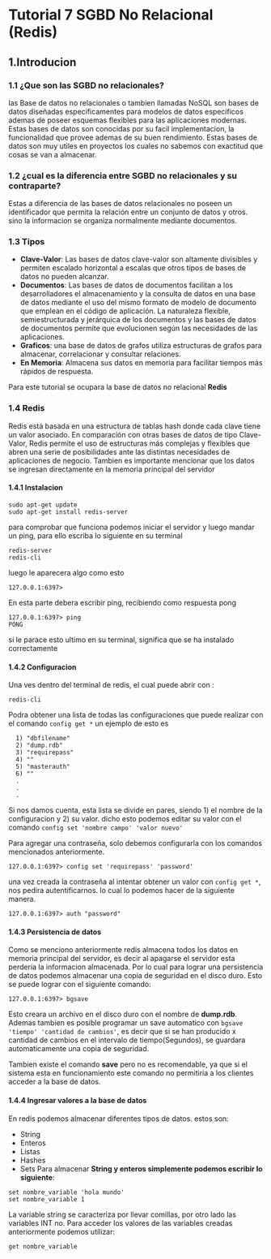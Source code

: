 # Tutorial 7 SGBD No Relacional (Redis)

## 1.Introducion
### 1.1 ¿Que son las SGBD no relacionales?
las Base de datos no relacionales o tambien llamadas NoSQL son bases de datos diseñadas especificamentes para modelos de datos especificos ademas de poseer esquemas flexibles para las aplicaciones modernas. Estas bases de datos son conocidas por su facil implementacion, la funcionalidad que provee ademas de su buen rendimiento. Estas bases de datos son muy utiles en proyectos los cuales no sabemos con exactitud que cosas se van a almacenar.

### 1.2 ¿cual es la diferencia entre SGBD no relacionales y su contraparte?
Estas a diferencia de las bases de datos relacionales no poseen un  identificador que permita la relación entre un conjunto de datos y otros. sino la informacion se organiza normalmente mediante documentos.

### 1.3 Tipos 
- **Clave-Valor**: Las bases de datos clave-valor son altamente divisibles y permiten escalado horizontal a escalas que otros tipos de bases de datos no pueden alcanzar.
- **Documentos**: Las bases de datos de documentos facilitan a los desarrolladores el almacenamiento y la consulta de datos en una base de datos mediante el uso del mismo formato de modelo de documento que emplean en el código de aplicación. La naturaleza flexible, semiestructurada y jerárquica de los documentos y las bases de datos de documentos permite que evolucionen según las necesidades de las aplicaciones.
- **Graficos**: una base de datos de grafos utiliza estructuras de grafos para almacenar, correlacionar y consultar relaciones.
- **En Memoria**: Almacena sus datos en memoria para facilitar tiempos más rápidos de respuesta. 

Para este tutorial se ocupara la base de datos no relacional **Redis**

### 1.4 Redis
Redis está basada en una estructura de tablas hash donde cada clave tiene un valor asociado. En comparación con otras bases de datos de tipo Clave-Valor, Redis permite el uso de estructuras más complejas y flexibles que abren una serie de posibilidades ante las distintas necesidades de aplicaciones de negocio. Tambien es importante mencionar que los datos se ingresan directamente en la memoria principal del servidor

#### 1.4.1 Instalacion
~~~
sudo apt-get update
sudo apt-get install redis-server
~~~
para comprobar que funciona podemos iniciar el servidor y luego mandar un ping, para ello escriba lo siguiente en su terminal
~~~
redis-server
redis-cli
~~~
luego le aparecera algo como esto
~~~
127.0.0.1:6397> 
~~~
En esta parte debera escribir ping, recibiendo como respuesta pong
~~~
127.0.0.1:6397> ping 
PONG
~~~
si le parace esto ultimo en su terminal, significa que se ha instalado correctamente

#### 1.4.2 Configuracion

Una ves dentro del terminal de redis, el cual puede abrir con :
~~~
redis-cli
~~~
Podra obtener una lista de todas las configuraciones que puede realizar con el comando `config get *`
un ejemplo de esto es 
~~~
  1) "dbfilename"
  2) "dump.rdb"
  3) "requirepass"
  4) ""
  5) "masterauth"
  6) ""
  .
  .
  .
~~~
Si nos damos cuenta, esta lista se divide en pares, siendo 1) el nombre de la configuracion y 2) su valor. dicho esto podemos editar su valor con el comando `config set 'nombre campo' 'valor nuevo' `

Para agregar una contraseña, solo debemos configurarla con los comandos mencionados anteriormente.
~~~
127.0.0.1:6397> config set 'requirepass' 'password'
~~~
una vez creada la contraseña al intentar obtener un valor con `config get *`, nos pedira autentificarnos. lo cual lo podemos hacer de la siguiente manera.
~~~
127.0.0.1:6397> auth "password"
~~~
#### 1.4.3 Persistencia de datos
Como se menciono anteriormente redis almacena todos los datos en memoria principal del servidor, es decir al apagarse el servidor esta perderia la informacion almacenada. Por lo cual para lograr una persistencia de datos podemos almacenar una copia de seguridad en el disco duro. Esto se puede lograr con el siguiente comando:

~~~
127.0.0.1:6397> bgsave
~~~

Esto creara un archivo en el disco duro con el nombre de **dump.rdb**. Ademas tambien es posible programar un save automatico con `bgsave 'tiempo' 'cantidad de cambios'`, es decir que si se han producido x cantidad de cambios en el intervalo de tiempo(Segundos), se guardara automaticamente una copia de seguridad.

Tambien existe el comando **save** pero no es recomendable, ya que si el sistema esta en funcionamiento este comando no permitiria a los clientes acceder a la base de datos.

#### 1.4.4 Ingresar valores a la base de datos

En redis podemos almacenar diferentes tipos de datos. estos son:
- String
- Enteros
- Listas
- Hashes
- Sets
Para almacenar **String y enteros simplemente podemos escribir lo siguiente**:
~~~
set nombre_variable 'hola mundo' 
set nombre_variable 1 
~~~
La variable string se caracteriza por llevar comillas, por otro lado las variables INT no.
Para acceder los valores de las variables creadas anteriormente podemos utilizar:
~~~
get nombre_variable 
~~~

